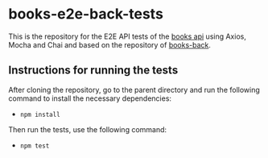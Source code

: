 # books-e2e-back-tests

This is the repository for the E2E API tests of the [books api](https://books-back-juans.azurewebsites.net/) using Axios, Mocha and Chai and based on the repository of [books-back](https://github.com/Juan-dev123/books-back).

## Instructions for running the tests

After cloning the repository, go to the parent directory and run the following command to install the necessary dependencies:
- `npm install`

Then run the tests, use the following command:
- `npm test`